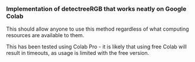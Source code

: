 ### Implementation of detectreeRGB that works neatly on Google Colab

This should allow anyone to use this method regardless of what computing resources are available to them. 

This has been tested using Colab Pro - it is likely that using free Colab will result in timeouts, as usage is limited with the free version.
